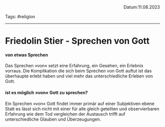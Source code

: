 <p align="right">Datum:11.08.2023</p>

Tags: #religion 

---

# Friedolin Stier - Sprechen von Gott
#### von etwas Sprechen
Das Sprechen »von« setzt eine Erfahrung, ein Gesehen, ein Erlebnis vorraus.
Die Komplikation die sich beim Sprechen von Gott auftut ist das überhaupte erlebt haben und viel mehr das unterschiedliche Erleben von Gott.
 
#### ist es möglich »von« Gott zu sprechen?
Ein Sprechen »von« Gott findet immer primär auf einer Subjektiven ebene Statt es lässt sich nicht mit einer für alle gleich geteilten und observierbaren Erfahrung wie dem Tod  vergleichen der Austausch trifft auf unterschiedliche Glauben und Überzeugungen.